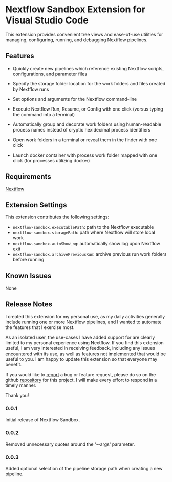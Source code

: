 # Nextflow Sandbox Extension for Visual Studio Code

This extension provides convenient tree views and ease-of-use utilities for managing, configuring, running, and debugging Nextflow pipelines.

## Features

* Quickly create new pipelines which reference existing Nextflow scripts, configurations, and parameter files
   
* Specify the storage folder location for the work folders and files created by Nextflow runs

* Set options and arguments for the Nextflow command-line

* Execute Nextflow Run, Resume, or Config with one click (versus typing the command into a terminal)

* Automatically group and decorate work folders using human-readable process names instead of cryptic hexidecimal process identifiers

* Open work folders in a terminal or reveal them in the finder with one click

* Launch docker container with process work folder mapped with one click (for processes utilizing docker)

## Requirements

[Nextflow](https://www.nextflow.io/)

## Extension Settings

This extension contributes the following settings:

* `nextflow-sandbox.executablePath`: path to the Nextflow executable
* `nextflow-sandbox.storagePath`: path where Nextflow will store local work
* `nextflow-sandbox.autoShowLog`: automatically show log upon Nextflow exit
* `nextflow-sandbox.archivePreviousRun`: archive previous run work folders before running

## Known Issues

None

## Release Notes

I created this extension for my personal use, as my daily activities generally include running one or more Nextflow pipelines, and I wanted to automate the features that I exercise most.

As an isolated user, the use-cases I have added support for are clearly limited to my personal experience using Nextflow.  If you find this extension useful, I am very interested in receiving feedback, including any issues encountered with its use, as well as features not implemented that would be useful to you.  I am happy to update this extension so that everyone may benefit.

If you would like to [report](https://github.com/michael-brazell-md/nextflow-sandbox/issues) a bug or feature request, please do so on the github [repository](https://github.com/michael-brazell-md/nextflow-sandbox) for this project.  I will make every effort to respond in a timely manner.

Thank you!

### 0.0.1

Initial release of Nextflow Sandbox.

### 0.0.2

Removed unnecessary quotes around the '--args' parameter.

### 0.0.3

Added optional selection of the pipeline storage path when creating a new pipeline.